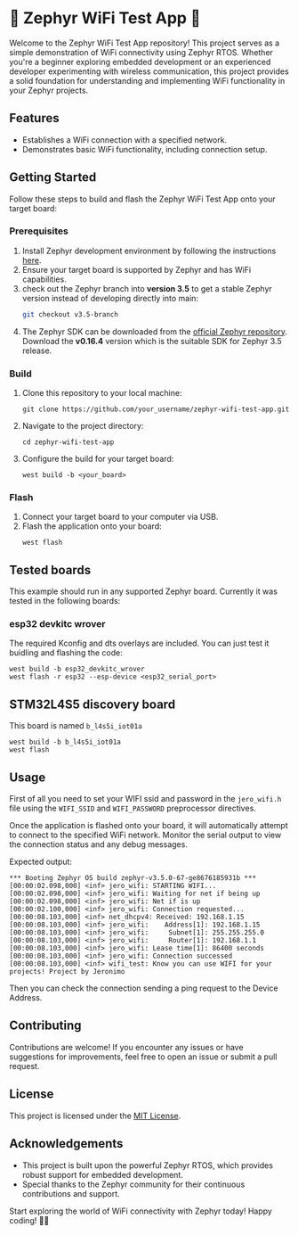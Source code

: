 # 🚀 Zephyr WiFi Test App 🚀

Welcome to the Zephyr WiFi Test App repository! This project serves as a simple demonstration of WiFi connectivity using Zephyr RTOS. Whether you're a beginner exploring embedded development or an experienced developer experimenting with wireless communication, this project provides a solid foundation for understanding and implementing WiFi functionality in your Zephyr projects.

## Features
- Establishes a WiFi connection with a specified network.
- Demonstrates basic WiFi functionality, including connection setup.

## Getting Started
Follow these steps to build and flash the Zephyr WiFi Test App onto your target board:

### Prerequisites
1. Install Zephyr development environment by following the instructions [here](https://docs.zephyrproject.org/latest/getting_started/index.html).
2. Ensure your target board is supported by Zephyr and has WiFi capabilities.
3. check out the Zephyr branch into **version 3.5** to get a stable Zephyr version instead of developing directly into main:
   ```bash
   git checkout v3.5-branch
   ```
4. The Zephyr SDK can be downloaded from the [official Zephyr repository](https://github.com/zephyrproject-rtos/sdk-ng/tags). Download the **v0.16.4** version which is the suitable SDK for Zephyr 3.5 release.

### Build
1. Clone this repository to your local machine:
   ```
   git clone https://github.com/your_username/zephyr-wifi-test-app.git
   ```
2. Navigate to the project directory:
   ```
   cd zephyr-wifi-test-app
   ```
3. Configure the build for your target board:
   ```
   west build -b <your_board>
   ```

### Flash
1. Connect your target board to your computer via USB.
2. Flash the application onto your board:
   ```
   west flash
   ```

## Tested boards
This example should run in any supported Zephyr board. Currently it was tested in the following boards:

### esp32 devkitc wrover
The required Kconfig and dts overlays are included. You can just test it buidling and flashing the code:
```
west build -b esp32_devkitc_wrover
west flash -r esp32 --esp-device <esp32_serial_port>
```

## STM32L4S5 discovery board
This board is named `b_l4s5i_iot01a`
```
west build -b b_l4s5i_iot01a
west flash
```


## Usage
First of all you need to set your WIFI ssid and password in the `jero_wifi.h` file using the `WIFI_SSID` and `WIFI_PASSWORD` preprocessor directives.

Once the application is flashed onto your board, it will automatically attempt to connect to the specified WiFi network. Monitor the serial output to view the connection status and any debug messages.

Expected output:
```
*** Booting Zephyr OS build zephyr-v3.5.0-67-ge8676185931b ***
[00:00:02.098,000] <inf> jero_wifi: STARTING WIFI...
[00:00:02.098,000] <inf> jero_wifi: Waiting for net if being up
[00:00:02.098,000] <inf> jero_wifi: Net if is up
[00:00:02.100,000] <inf> jero_wifi: Connection requested...
[00:00:08.103,000] <inf> net_dhcpv4: Received: 192.168.1.15
[00:00:08.103,000] <inf> jero_wifi:    Address[1]: 192.168.1.15
[00:00:08.103,000] <inf> jero_wifi:     Subnet[1]: 255.255.255.0
[00:00:08.103,000] <inf> jero_wifi:     Router[1]: 192.168.1.1
[00:00:08.103,000] <inf> jero_wifi: Lease time[1]: 86400 seconds
[00:00:08.103,000] <inf> jero_wifi: Connection successed
[00:00:08.103,000] <inf> wifi_test: Know you can use WIFI for your projects! Project by Jeronimo
```

Then you can check the connection sending a ping request to the Device Address.

## Contributing
Contributions are welcome! If you encounter any issues or have suggestions for improvements, feel free to open an issue or submit a pull request.

## License
This project is licensed under the [MIT License](LICENSE).

## Acknowledgements
- This project is built upon the powerful Zephyr RTOS, which provides robust support for embedded development.
- Special thanks to the Zephyr community for their continuous contributions and support.

Start exploring the world of WiFi connectivity with Zephyr today! Happy coding! 🚀📡